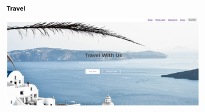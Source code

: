 <h3>Travel</h3>

<a href="https://github.com/Ankitmahajna022/HTML-Project/tree/main/wed%20table"><img src="web-pr-1.png"></a>
